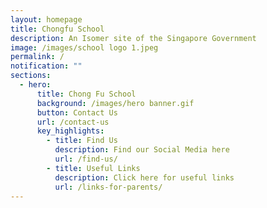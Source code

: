 ```yaml
---
layout: homepage
title: Chongfu School
description: An Isomer site of the Singapore Government
image: /images/school logo 1.jpeg
permalink: /
notification: ""
sections:
  - hero:
      title: Chong Fu School
      background: /images/hero banner.gif
      button: Contact Us
      url: /contact-us
      key_highlights:
        - title: Find Us
          description: Find our Social Media here
          url: /find-us/
        - title: Useful Links
          description: Click here for useful links
          url: /links-for-parents/
---
```


